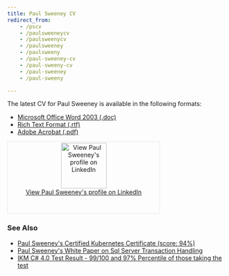 ```yaml
---
title: Paul Sweeney CV
redirect_from:
    - /pscv
    - /paulsweeneycv
    - /paulsweenycv
    - /paulsweeney
    - /paulsweeny
    - /paul-sweeney-cv
    - /paul-sweeny-cv
    - /paul-sweeney
    - /paul-sweeny

---
```


The latest CV for Paul Sweeney is available in the following formats:

* [Microsoft Office Word 2003 (.doc)]({{site.url}}/files/PaulSweeneyCV.doc)
* [Rich Text Format (.rtf)]({{site.url}}/files/PaulSweeneyCV.rtf)
* [Adobe Acrobat (.pdf)]({{site.url}}/files/PaulSweeneyCV.pdf)

<div style="width:350px; height:140px; padding-top: 2px; padding-bottom: 22px;margin-right:15px;border: 1px solid #e5e5e5;text-align:center;vertical-align:top;display:inline-block"><a href="https://uk.linkedin.com/in/paulsweeneycv" target="_blank"><img alt="View Paul Sweeney's profile on LinkedIn" src="{{site.url}}/assets/img/LinkedIn-Logo.svg" style="width:105px"><BR/>View Paul Sweeney's profile on LinkedIn</a></div>

### See Also

* [Paul Sweeney's Certified Kubernetes Certificate (score: 94%)](https://ti-user-certificates.s3.amazonaws.com/e0df7fbf-a057-42af-8a1f-590912be5460/9223e376-d4b2-4769-bc4f-32793c807d19-paul-sweeney-certified-kubernetes-administrator-cka-certificate.pdf)
* [Paul Sweeney's White Paper on Sql Server Transaction Handling]({{site.url}}/paul-sweeney-cv/sql-white-paper)
* [IKM C# 4.0 Test Result - 99/100 and 97% Percentile of those taking the test]({{site.url}}/files/IKMTestResult.pdf)

